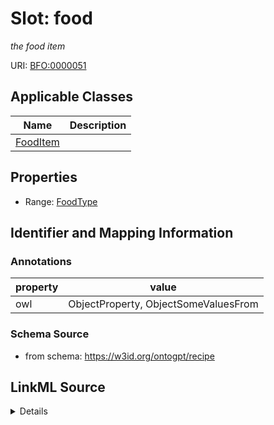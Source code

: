 # Slot: food
_the food item_


URI: [BFO:0000051](http://purl.obolibrary.org/obo/BFO_0000051)



<!-- no inheritance hierarchy -->




## Applicable Classes

| Name | Description |
| --- | --- |
[FoodItem](FoodItem.md) | 






## Properties

* Range: [FoodType](FoodType.md)







## Identifier and Mapping Information





### Annotations

| property | value |
| --- | --- |
| owl | ObjectProperty, ObjectSomeValuesFrom |



### Schema Source


* from schema: https://w3id.org/ontogpt/recipe




## LinkML Source

<details>
```yaml
name: food
annotations:
  owl:
    tag: owl
    value: ObjectProperty, ObjectSomeValuesFrom
description: the food item
from_schema: https://w3id.org/ontogpt/recipe
rank: 1000
slot_uri: BFO:0000051
alias: food
owner: FoodItem
domain_of:
- FoodItem
range: FoodType

```
</details>